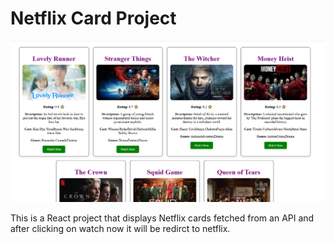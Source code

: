 # Netflix Card Project

![Netflix Card Screenshot](https://github.com/Om-Thakkar/Netflix-Card/blob/main/Screenshot%202025-07-01%20173430.png?raw=true)

This is a React project that displays Netflix cards fetched from an API and after clicking on watch now it will be redirct to netflix.
